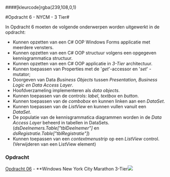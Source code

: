 ####[kleurcode]rgba(239,108,0,1)

#Opdracht 6 - NYCM - 3 Tier#

In Opdracht 6 moeten de volgende onderwerpen worden uitgewerkt in de opdracht:


- Kunnen opzetten van een C# OOP Windows Forms applicatie met meerdere vensters.
- Kunnen opzetten van een C# OOP structuur volgens een opgegeven kennisgrammatica structuur.
- Kunnen opzetten van een C# OOP applicatie in *3-Tier* architectuur.
- Kunnen toepassen van Properties met de '*get*'-accessor en '*set*' - mutator;
- Doorgeven van Data *Business Objects* tussen *Presentation, Business Logic en Data Access Layer*.
- Hoofdverzameling implementeren als *data objects*.
- Kunnen toepassen van de controls:  *label*, *textbox* en *button*.
- Kunnen toepassen van de *combobox* en kunnen linken aan een *DataSet*.
- Kunnen toepassen van de *ListView* en kunnen vullen vanuit een *DataSet*.
- De populatie van de kennisgrammatica  diagrammen worden in de *Data Access Layer* beheerd in tabellen in DataSets. (*dsDeelnemers.Table["tblDeelnemer"]* en *dsRegistratie.Table["tblRegistratie"]*)
- Kunnen toepassen van een *contextmenustrip* op een *ListView* control. (Verwijderen van een ListView element)


### Opdracht

[Opdracht 06](https://elo.kw1c.nl/CMS/Studie/811%20ICT-Academie/811%20VakkenInhoud/%5BB.07%20CSh%5D%20C%20Sharp/25187%20%C2%A0%20Applicatie-%20en%20mediaontwikkelaar/Periode%2008/Productie/02.%20Opdrachten/26_WinFormsNYCM_3-Tier.xlsx) - **Windows New York City Marathon 3-Tier![](https://elo.kw1c.nl/CMS/Studie/811%20ICT-Academie/811%20VakkenInhoud/%5BB.07%20CSh%5D%20C%20Sharp/25187%20%C2%A0%20Applicatie-%20en%20mediaontwikkelaar/Periode%2008/Productie/02.%20Opdrachten/images/NYCM-logo.jpg)

